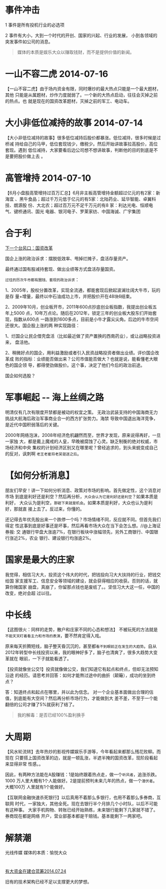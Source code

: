 # 事件冲击 

  1 事件是所有投机行业的必选项

  2 事件有大小，大到一个时代的开创、国家的兴起、行业的发展，
    小到各领域的突发事件如公司的消息。
    [](http://weibo.com/peterlinqi)

  > 媒体的本质是娱乐大众以赚取钱财，而不是提供价值的新闻。

# 一山不容二虎 2014-07-16 

  【一山不容二虎】由于场内资金有限，同时爆炒的最大热点只能是一个最大题材，其他
  只能是从属题材，炒作力度就弱了。一个新的大热点启动，往往会灭掉之前的热点。也
  就是现在的国资改革题材，灭掉之前的军工、电动车。

# 大小非低位减持的故事 2014-07-14

  【大小非低位减持的故事】很多低位减持后股价都暴涨。低位减持，很多时候是过桥减
  持给自己的马甲，低位套现钱少，缴税少。然后开始讲故事拉高股价，高位套现。遇到
  低位减持，大家要看后边公司想不想讲故事，判断他的目的到底是不是要把股价做上去
  。

# 高管增持 2014-07-10

  【6月小盘股高管增持过百万汇总】6月非主板高管增持金额超过亿元的有2家：新海宜
  、黑牛食品；超过千万元低于亿元的有5家：北陆药业、延华智能、卓翼科技、朗源股
  份、大北农；超过百万元不足千万元的有8 家：利达光电、恒顺电气、键桥通讯、国光
  电器、银河电子、罗莱家纺、中国海诚、广宇集团

# 合于利

  [下一个台风口：国资改革](http://weibo.com/p/1001593744294207930916)

  国企上涨的政治诉求：摆脱低效率、甩掉烂摊子，盘活存量资产。

  最终通过国有股减持套现、做出业绩等方式盘活存量国资。

  `过往的历次牛市都有圈钱、套现的政治诉求`：

  1、2005年，股权分置改革，实现全流通，都能套现后掀起波澜壮阔大牛市，玩的是存
  量+增量，最终以中石油成功上市，并把股价开在48块6结束。

  2、2009年10月，创业板开市，2011年600点抄底创业板指数，我提出创业板五年上5000
  点，10年万点论。随后在2012年，锁定三年的创业板大股东们开始套现，指数从600点
  一路涨到1600多点，目前是小牛才露尖尖角。后边的牛市空间还很大。国企股上涨的两
  种实现路径：

  1、烂国企让民企借壳盘活（比如最近做了资产置换的西南药业），或让战略投资进来，
  盘活他。

  2、稍微好点的国企，用利益激励或者引入民资战略投资者做出业绩。评价国企改革成
  败的指标：业绩能否做出来？公司市值能否做大？也就是说，能看懂老大眼色的国企领
  导，都得使劲做股价。这个事，决定了他们今后的政治前途。

  国企如何选股？

# 军事崛起 -- 海上丝绸之路

  明清仅有几次有限度开禁都是被动的权宜之策。
  无政治武装支持的中国海商无力挑战大航海后政治军事商业合一的西方扩张势力。海禁
  导致中国退出海洋竞争，是近代中国积弱落后的关键。

  2000年网络泡沫，2008年经济危机翩然而至，世界才发现，原来说得再好，一旦一家独
  大，都是戴上魔戒的人皇，早晚被腐蚀了心灵。缺乏制衡的绝对权威，市场经济和中央
  集权的计划经济区别又在哪里呢？曾经追求的，到头来蜕变成自己的反对，讽刺啊
  `老王老崔将老吴驱逐之后`。

# 【如何分析消息】

  朋友们早安！讲一下如何分析消息、政策对市场的影响。首先做定性，这个消息对市场
  到底是利好还是利空？然后再分析，`大众会认为它是利好还是利空`？如果本质是利好，
  大众认为是利空，`那砸下来就是机会`。如果本质是利好，大众也认为是利好，那就直
  接上去了。反过来，你懂的。

  还记得去年优先股出来一个跌停一个吗？市场情绪不同，反应就不同。但首先我们得定
  性这事到底是好事还是坏事，然后再看市场大众在当下会怎么想。//@上海证券报: 交
  通银行早盘大涨逾7%，在银行板块中涨幅领先，另外工商银行、中国银行涨近2%，农业
  银行、建设银行均涨逾2%。

# 国家是最大的庄家

  我觉得，相信习大大，投资这个伟大的时代，把钱投向习大大扶持的行业，把钱交给国
  家支援军工、信息安全等领域的建设，就会获得相应的收获。否则的话，就算你赌国家
  崩盘，真崩了，你留那点钱也是废纸了。。坚信习大大这一任，中国的改变，绝对会超
  过以往。

# 中长线

  【这图很火：同样的走势，散户和庄家不同的心态和想法】
  不被玩死的方法就是`不能天天盯着看主力和市场的表演`，要不然肯定得入戏。

  原来每天折腾短线，脑子整天昏沉沉的，甚至都`看不到眼前正在发生的大趋势`。自从
  2012年转型中长线投资以来，我的眼神好多了，脑子也清爽了，很多大趋势大变革就在
  眼前，一下子就能看透了。

  【投资就像坐公交1】投资就像做公交，我们知道它有起点和终点，但却无法预知沿途
  的经历。请思考并回答：如何才能熬过途中的曲折（颠簸），成功的坐到终点？

  答：知道终点和起点在哪里，并以此为信念。
  对一个企业基本面做出合理的估值，到底能有大空间？然后再分析市场行为，才能做到大
  差不差，不至于一个能翻倍的公司才赚了5%就获利了结了。

  > 我的解毒：是否已经100%盈利换手

# 大周期

  【风水轮流转】去年热炒的影视传媒娱乐手游等，今年看起来都那么残花败柳。而现在
  只要搭上国资改革的边，就是一顿乱涨，半遮半掩的国资改革，现阶段看起来显得非常
  性感。。

  因此，有两种方法能在A股赚钱：1是始终跟着热点走，做一个`听风者`，追涨杀跌。1000
  万人里大概有1个人能做好。2是提前预判未来几年的热点，做一个`潜伏者`。大概100万
  人里就有1个能做好。

  【互联网金融快速杀死银行】以后真用不着那么多银行，也用不着那么多券商，互联网
  时代，一家独大，其他全死。现在去银行半个月排几个小时队，以后不可能有这种事。
  大家手机购物、转账已经开始熟练，未来银行能剩下几家就不错了。券商现在都是网络
  开户，营业部基本都是干赔钱。基本能剩下一两家吧。

# 解禁潮

  光线传媒
  媒体的本质：愉悦大众

# 
  [有大资金在建仓蓝筹2014.07.24](http://weibo.com/p/1001603735777463944651)



旧有的技术架构已经不足以支撑更大的梦想。
